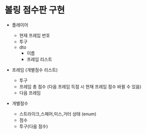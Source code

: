 # 볼링 점수판 구현

- 플레이어
  - 현재 프레임 번호
  - 투구
  - dto
    - 이름
    - 프레임 리스트
  
- 프레임 (개별점수 리스트)
  - 투구
  - 프레임 총 점수 (다음 프레임 득점 시 현재 프레임 점수 바뀔 수 있음)
  - 다음 프레임

- 개별점수  
    - 스트라이크,스페어,미스,거터 상태 (enum)
    - 점수
    - 투구(다음 점수)
    